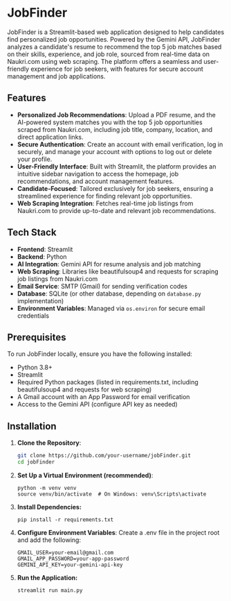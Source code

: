 # JobFinder

JobFinder is a Streamlit-based web application designed to help candidates find personalized job opportunities. Powered by the Gemini API, JobFinder analyzes a candidate's resume to recommend the top 5 job matches based on their skills, experience, and job role, sourced from real-time data on Naukri.com using web scraping. The platform offers a seamless and user-friendly experience for job seekers, with features for secure account management and job applications.

## Features

- **Personalized Job Recommendations**: Upload a PDF resume, and the AI-powered system matches you with the top 5 job opportunities scraped from Naukri.com, including job title, company, location, and direct application links.
- **Secure Authentication**: Create an account with email verification, log in securely, and manage your account with options to log out or delete your profile.
- **User-Friendly Interface**: Built with Streamlit, the platform provides an intuitive sidebar navigation to access the homepage, job recommendations, and account management features.
- **Candidate-Focused**: Tailored exclusively for job seekers, ensuring a streamlined experience for finding relevant job opportunities.
- **Web Scraping Integration**: Fetches real-time job listings from Naukri.com to provide up-to-date and relevant job recommendations.

## Tech Stack

- **Frontend**: Streamlit
- **Backend**: Python
- **AI Integration**: Gemini API for resume analysis and job matching
- **Web Scraping**: Libraries like beautifulsoup4 and requests for scraping job listings from Naukri.com
- **Email Service**: SMTP (Gmail) for sending verification codes
- **Database**: SQLite (or other database, depending on `database.py` implementation)
- **Environment Variables**: Managed via `os.environ` for secure email credentials

## Prerequisites

To run JobFinder locally, ensure you have the following installed:
- Python 3.8+
- Streamlit
- Required Python packages (listed in requirements.txt, including beautifulsoup4 and requests for web scraping)
- A Gmail account with an App Password for email verification
- Access to the Gemini API (configure API key as needed)

## Installation

1. **Clone the Repository**:
   ```bash
   git clone https://github.com/your-username/jobFinder.git
   cd jobFinder

2. **Set Up a Virtual Environment (recommended)**:
   ```
   python -m venv venv
   source venv/bin/activate  # On Windows: venv\Scripts\activate

3. **Install Dependencies:**
   ```
   pip install -r requirements.txt

4. **Configure Environment Variables**: Create a .env file in the project root and add the following:
   ```
   GMAIL_USER=your-email@gmail.com
   GMAIL_APP_PASSWORD=your-app-password
   GEMINI_API_KEY=your-gemini-api-key

5. **Run the Application:**
   ```
   streamlit run main.py

